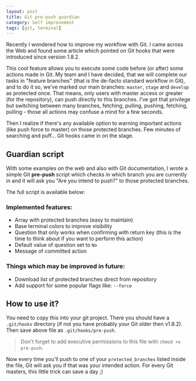 ```yaml
---
layout: post
title: Git pre-push guardian
category: Self improvement
tags: [git, terminal]
---
```


Recently I wondered how to improve my workflow with Git. I came across the Web and found some article which pointed on Git hooks that were introduced since version 1.8.2.

This cool feature allows you to execute some code before (or after) some actions made in Git.
My team and I have decided, that we will complete our tasks in "feature branches" (that is the de-facto standard workflow in Git), and to do it so, we've marked our main branches: `master`, `stage` and `develop` as
protected once. That means, only users with master access or greater (for the repository), can push directly to this branches. I've got that privilege but switching between many branches, fetching, pulling, pushing, fetching, pulling - those all actions may confuse a mind for a few seconds.

Then I realize if there's any available option to warning important actions (like push force to master) on those protected branches. Few minutes of searching and puff... Git hooks came in on the stage.

## Guardian script

With some examples on the web and also with Git documentation, I wrote a simple Git **pre-push** script which checks in which branch you are currently in and it will ask you "Are you intend to push?" to those protected branches.

The full script is available below:

<script src="https://gist.github.com/egel/2058f19cf78df84ade741b7a77a38006.js"></script>

### Implemented features:

-   Array with protected branches (easy to maintain)
-   Base terminal colors to improve visibility
-   Question that only works when confirming with return key (this is the time to think about if you want to perform this action)
-   Default value of question set to `No`
-   Message of committed action

### Things which may be improved in future:

-   Download list of protected branches direct from repository
-   Add support for some popular flags like: `--force`

## How to use it?

You need to copy this into your git project. There you should have a `.git/hooks` directory (if not you have probably your Git older then v1.8.2). Then save above file as `.git/hooks/pre-push`.

> Don't forget to add executive permissions to this file with `chmod +x pre-push`.

Now every time you'll push to one of your `protected_branches` listed inside the file, Git will ask you if that was your intended action. For every Git masters, this little trick can save a day ;)

[1]: http://technology.blurtit.com/114838/what-is-a-basic-difference-between-a-notepad-and-microsoft-word
[gist-pre-push]: https://gist.github.com/egel/2058f19cf78df84ade741b7a77a38006
